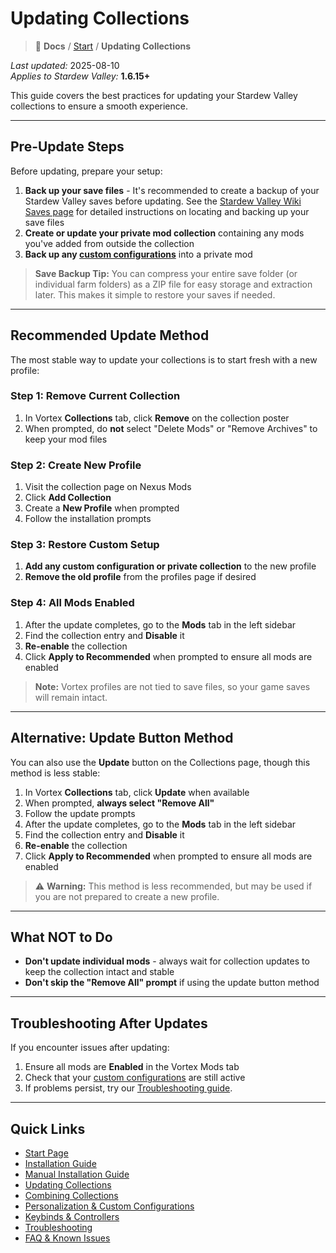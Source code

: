 # Updating Collections

> 📂 **Docs** / [Start](/start.md) / **Updating Collections**

*Last updated:* 2025-08-10  
*Applies to Stardew Valley:* **1.6.15+**

This guide covers the best practices for updating your Stardew Valley collections to ensure a smooth experience.

---

## Pre-Update Steps

Before updating, prepare your setup:

1. **Back up your save files** - It's recommended to create a backup of your Stardew Valley saves before updating. See the [Stardew Valley Wiki Saves page](https://www.stardewvalleywiki.com/Saves) for detailed instructions on locating and backing up your save files
2. **Create or update your private mod collection** containing any mods you've added from outside the collection
3. **Back up any [custom configurations](/personalization.md)** into a private mod

> **Save Backup Tip:** You can compress your entire save folder (or individual farm folders) as a ZIP file for easy storage and extraction later. This makes it simple to restore your saves if needed.

---

## Recommended Update Method

The most stable way to update your collections is to start fresh with a new profile:

### Step 1: Remove Current Collection
1. In Vortex **Collections** tab, click **Remove** on the collection poster
2. When prompted, do **not** select "Delete Mods" or "Remove Archives" to keep your mod files

### Step 2: Create New Profile
1. Visit the collection page on Nexus Mods
2. Click **Add Collection**
3. Create a **New Profile** when prompted
4. Follow the installation prompts

### Step 3: Restore Custom Setup
1. **Add any custom configuration or private collection** to the new profile
2. **Remove the old profile** from the profiles page if desired

### Step 4: All Mods Enabled
1. After the update completes, go to the **Mods** tab in the left sidebar
2. Find the collection entry and **Disable** it
3. **Re-enable** the collection
4. Click **Apply to Recommended** when prompted to ensure all mods are enabled

> **Note:** Vortex profiles are not tied to save files, so your game saves will remain intact.

---

## Alternative: Update Button Method

You can also use the **Update** button on the Collections page, though this method is less stable:

1. In Vortex **Collections** tab, click **Update** when available
2. When prompted, **always select "Remove All"**
3. Follow the update prompts
4. After the update completes, go to the **Mods** tab in the left sidebar
5. Find the collection entry and **Disable** it
6. **Re-enable** the collection
7. Click **Apply to Recommended** when prompted to ensure all mods are enabled

> ⚠️ **Warning:** This method is less recommended, but may be used if you are not prepared to create a new profile.

---

## What NOT to Do

- **Don't update individual mods** - always wait for collection updates to keep the collection intact and stable
- **Don't skip the "Remove All" prompt** if using the update button method

---

## Troubleshooting After Updates

If you encounter issues after updating:

1. Ensure all mods are **Enabled** in the Vortex Mods tab
2. Check that your [custom configurations](/personalization.md) are still active
3. If problems persist, try our [Troubleshooting guide](/troubleshooting.md).

---

## Quick Links

- [Start Page](/start.md)  
- [Installation Guide](/install.md)  
- [Manual Installation Guide](/manual-install.md)  
- [Updating Collections](/updating.md)  
- [Combining Collections](/combining.md)  
- [Personalization & Custom Configurations](/personalization.md)  
- [Keybinds & Controllers](/keybinds.md)  
- [Troubleshooting](/troubleshooting.md)  
- [FAQ & Known Issues](/faq-and-known-issues.md)  